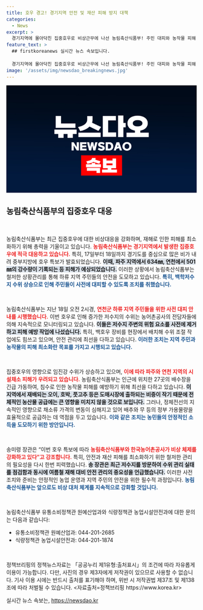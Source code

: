```yaml
---
title: 호우 경고! 경기지역 안전 및 재산 피해 방지 대책
categories:
  - News
excerpt: >
  경기지역에 몰아닥친 집중호우로 비상근무에 나선 농림축산식품부! 주민 대피와 농작물 피해 예방을 위한 긴급 대응 조치가 마련됐다. 상황은 계속 주시 중, 안전에 대한 경고가 이어진다. 클릭하여 자세한 소식을 확인하세요!
feature_text: >
  ## firstkoreanews 실시간 뉴스 속보입니다.

  경기지역에 몰아닥친 집중호우로 비상근무에 나선 농림축산식품부! 주민 대피와 농작물 피해 예방을 위한 긴급 대응 조치가 마련됐다. 상황은 계속 주시 중, 안전에 대한 경고가 이어진다. 클릭하여 자세한 소식을 확인하세요!
image: '/assets/img/newsdao_breakingnews.jpg'
---
```


<p><img src="/assets/img/newsdao_breakingnews.jpg" alt="firstkoreanews 속보" /></p>

<h2 data-ke-size="size26">농림축산식품부의 집중호우 대응</h2>

<p data-ke-size="size16">&nbsp;</p>

<p>농림축산식품부는 최근 집중호우에 대한 비상대응을 강화하며, 재해로 인한 피해를 최소화하기 위해 총력을 기울이고 있습니다. <b><span style="color: #ee2323;">농림축산식품부는 경기지역에서 발생한 집중호우에 적극 대응하고 있습니다.</span></b> 특히, 17일부터 18일까지 경기도를 중심으로 많은 비가 내려 중부지방에 호우 특보가 발효되었습니다. <b><span style="background-color: #21538527;">이때, 파주 지역에서 634㎜, 연천에서 501㎜의 강수량이 기록되는 등 피해가 예상되었습니다.</span></b> 이러한 상황에서 농림축산식품부는 철저한 상황관리를 통해 하류 지역 주민들의 안전을 도모하고 있습니다. <b><span style="color: #1a5490;">특히, 백학저수지 수위 상승으로 인해 주민들이 사전에 대피할 수 있도록 조치를 취했습니다.</span></b></p>

<p data-ke-size="size16">&nbsp;</p>

<p>농림축산식품부는 지난 18일 오전 2시경, <b><span style="color: #ee2323;">연천군 하류 지역 주민들을 위한 사전 대피 안내를 시행했습니다.</span></b> 이번 호우로 인해 증가한 저수지의 수위는 농어촌공사의 전담자들에 의해 지속적으로 모니터링되고 있습니다. <b><span style="background-color: #21538527;">이들은 저수지 주변의 위험 요소를 사전에 제거하고 피해 예방 작업에 나섰습니다.</span></b> 특히, 백호우 장비를 현장에서 배치해 수위 조절 작업에도 힘쓰고 있으며, 안전 관리에 최선을 다하고 있습니다. <b><span style="color: #1a5490;">이러한 조치는 지역 주민과 농작물의 피해 최소화란 목표를 가지고 시행되고 있습니다.</span></b></p>

<p data-ke-size="size16">&nbsp;</p>

<p>집중호우의 영향으로 임진강 수위가 상승하고 있으며, <b><span style="color: #ee2323;">이에 따라 파주와 연천 지역의 시설채소 피해가 우려되고 있습니다.</span></b> 농림축산식품부는 인근에 위치한 27곳의 배수장을 긴급 가동하여, 침수로 인한 농작물 피해를 예방하기 위해 최선을 다하고 있습니다. <b><span style="background-color: #21538527;">이 지역에서 재배되는 오이, 호박, 풋고추 등은 도매시장에 출하되는 비중이 작기 때문에 전체적인 농산물 공급에는 큰 영향을 미치지 않을 것으로 보입니다.</span></b> 그러나, 정체전선의 지속적인 영향으로 채소류 가격의 변동이 심해지고 있어 배추와 무 등의 정부 가용물량을 효율적으로 공급하는 데 역점을 두고 있습니다. <b><span style="color: #1a5490;">이와 같은 조치는 농민들의 안정적인 소득을 도모하기 위한 방안입니다.</span></b></p>

<p data-ke-size="size16">&nbsp;</p>

<p>송미령 장관은 “이번 호우 특보에 따라 <b><span style="color: #ee2323;">농림축산식품부와 한국농어촌공사가 비상 체제를 강화하고 있다”고 강조합니다.</span></b> 특히, 안전과 재산 피해를 최소화하기 위한 철저한 관리의 필요성을 다시 한번 피력했습니다. <b><span style="background-color: #21538527;">송 장관은 최근 저수지를 방문하여 수위 관리 실태를 점검함과 동시에 여름철 재해 대비 안전 관리의 중요성을 언급했습니다.</span></b> 이러한 사전 조치와 준비는 안정적인 농업 운영과 지역 주민의 안전을 위한 필수적 과정입니다. <b><span style="color: #1a5490;">농림축산식품부는 앞으로도 비상 대처 체계를 지속적으로 강화할 것입니다.</span></b></p>

<p data-ke-size="size16">&nbsp;</p>

<p>농림축산식품부 유통소비정책관 원예산업과와 식량정책관 농업시설안전과에 대한 문의는 다음과 같습니다: </p>

<ul>
    <li>유통소비정책관 원예산업과: 044-201-2685</li>
    <li>식량정책관 농업시설안전과: 044-201-1874</li>
</ul>

<p data-ke-size="size16">&nbsp;</p>

<p>정책브리핑의 정책뉴스자료는 「공공누리 제1유형:출처표시」의 조건에 따라 자유롭게 이용이 가능합니다. 다만, 사진의 경우 제3자에게 저작권이 있으므로 사용할 수 없습니다. 기사 이용 시에는 반드시 출처를 표기해야 하며, 위반 시 저작권법 제37조 및 제138조에 따라 처벌될 수 있습니다. &lt;자료출처=정책브리핑 https://www.korea.kr></p>
실시간 뉴스 속보는, <a href="https://newsdao.kr" rel="dofollow">https://newsdao.kr</a>


